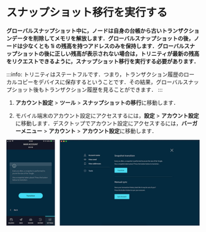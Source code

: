 # スナップショット移行を実行する
<!-- # Perform a snapshot transition -->

**グローバルスナップショット中に，ノードは自身の台帳から古いトランザクションデータを削除してメモリを解放します．グローバルスナップショットの後，ノードは少なくとも 1i の残高を持つアドレスのみを保持します．グローバルスナップショットの後に正しい残高が表示されない場合は，トリニティが最新の残高をリクエストできるように，スナップショット移行を実行する必要があります．**
<!-- **During a global snapshot, nodes remove old transaction data from their ledgers to free memory. After a global snapshot, nodes have only the addresses with a balance of at least 1 i. If you don't see your correct balance after a global snapshot, you must perform a snapshot transition to allow Trinity to request the latest balance of your addresses.** -->

:::info:
トリニティはステートフルです．つまり，トランザクション履歴のローカルコピーをデバイスに保存するということです．その結果，グローバルスナップショット後もトランザクション履歴を見ることができます．
:::
<!-- :::info: -->
<!-- Trinity is stateful, which means that it stores a local copy of your transaction history on your device. As a result, you can still see your transaction history after a global snapshot. -->
<!-- ::: -->

1. **アカウント設定** > **ツール** > **スナップショットの移行**に移動します．
<!-- 1. Go to Account management > **Tools** > **Transition**. -->

2. モバイル端末のアカウント設定にアクセスするには，**設定** > **アカウント設定**に移動します．デスクトップでアカウント設定にアクセスするには，**バーガーメニュー** > **アカウント** > **アカウント設定**に移動します．
<!-- 2. To access Account management on a mobile device, go to **Settings** > **Account management**. To access Account management on a desktop, go to the burger menu >  **Account** > **Account management**. -->

![photo of snapshot transition](../images/transition.jpg)
